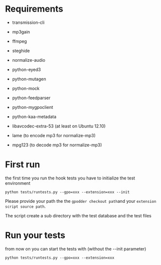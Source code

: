# Requirements

 * transmission-cli
 * mp3gain
 * ffmpeg
 * steghide
 * normalize-audio
 * python-eyed3
 * python-mutagen
 * python-mock
 * python-feedparser
 * python-mygpoclient
 * python-kaa-metadata

 * libavcodec-extra-53 (at least on Ubuntu 12.10)
 * lame (to encode mp3 for normalize-mp3)
 * mpg123 (to decode mp3 for normalize-mp3)

# First run

the first time you run the hook tests you have to initialize the test environment

    python tests/runtests.py --gpo=xxx --extension=xxx --init

Please provide your path the the `gpodder checkout path`and your `extension script source path`.

The script create a sub directory with the test database and the test files


# Run your tests

from now on you can start the tests with (without the --init parameter)

    python tests/runtests.py --gpo=xxx --extension=xxx


